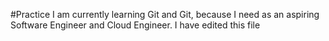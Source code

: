 #Practice
I am currently learning Git and Git, because I need as an aspiring Software Engineer and Cloud Engineer.
I have edited this file

